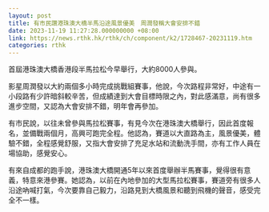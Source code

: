 ```yaml
---
layout: post
title: 有市民讚港珠澳大橋半馬沿途風景優美　周潤發稱大會安排不錯
date: 2023-11-19 11:27:28.000000000 +08:00
link: https://news.rthk.hk/rthk/ch/component/k2/1728467-20231119.htm
categories: rthk
---
```


首屆港珠澳大橋香港段半馬拉松今早舉行，大約8000人參與。

影星周潤發以大約兩個多小時完成挑戰組賽事，他說，今次路程非常好，中途有一小段路有少許暗斜較辛苦，但成績達到大會目標時限之內，對此感滿意，尚有很多進步空間，又認為大會安排不錯，明年會再參加。

有市民說，以往未曾參與馬拉松賽事，有見今次在港珠澳大橋舉行，因此首度報名，並備戰兩個月，高興可跑完全程。他認為，賽道以大直路為主，風景優美，體驗不錯，全程感覺舒服，又指大會安排了充足水站和流動洗手間，亦有工作人員在場協助，感覺安心。

有來自成都的跑手說，港珠澳大橋開通5年以來首度舉辦半馬賽事，覺得很有意義，特意來港參賽。她認為，以前在內地參加的大型馬拉松賽事，賽道旁有很多人沿途吶喊打氣，今次要靠自己毅力，沿路見到大橋風景和聽到飛機的聲音，感受完全不一樣。
